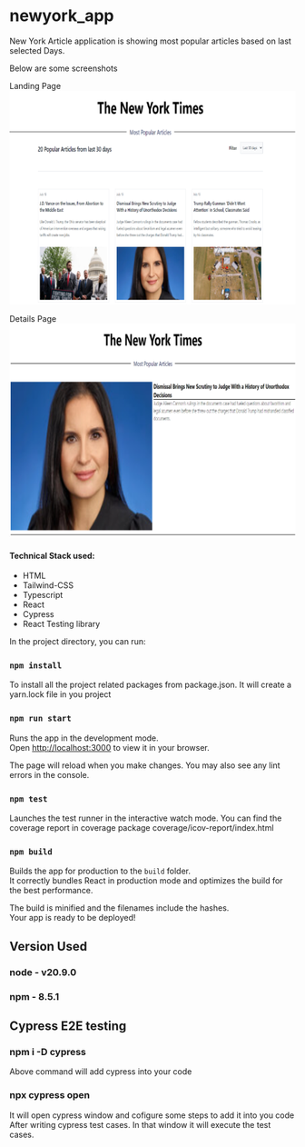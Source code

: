 # newyork_app
New York Article application is showing most popular articles based on last selected Days.

Below are some screenshots

Landing Page
![alt landingPage](assets/NY_dashboard.png)

Details Page
![alt detailsPage](assets/NY_Details.png)

#### Technical Stack used:
- HTML
- Tailwind-CSS
- Typescript
- React
- Cypress
- React Testing library

In the project directory, you can run:

### `npm install`

To install all the project related packages from package.json. It will create a yarn.lock 
file in you project 

### `npm run start`

Runs the app in the development mode.\
Open [http://localhost:3000](http://localhost:3000) to view it in your browser.

The page will reload when you make changes.
You may also see any lint errors in the console.

### `npm test`

Launches the test runner in the interactive watch mode.
You can find the coverage report in coverage package coverage/icov-report/index.html

### `npm build`
 
Builds the app for production to the `build` folder.\
It correctly bundles React in production mode and optimizes the build for the best performance.

The build is minified and the filenames include the hashes.\
Your app is ready to be deployed!



## Version Used

### node - v20.9.0
### npm - 8.5.1

## Cypress E2E testing

### npm i -D cypress 

Above command will add cypress into your code

### npx cypress open 

It will open cypress window and cofigure some steps to add it into you code 
After writing cypress test cases. In that window it will execute the test cases.
